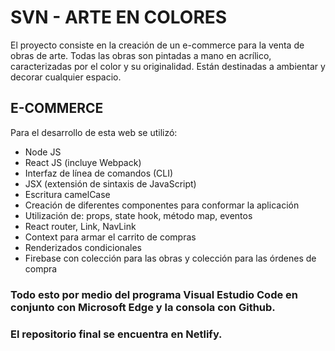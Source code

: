# SVN - ARTE EN COLORES
El proyecto consiste en la creación de un e-commerce para la venta de obras de arte.
Todas las obras son pintadas a mano en acrílico, caracterizadas por el color y su originalidad.
Están destinadas a ambientar y decorar cualquier espacio. 

## E-COMMERCE
Para el desarrollo de esta web se utilizó: 
- Node JS
- React  JS (incluye Webpack)
- Interfaz de línea de comandos (CLI)
- JSX (extensión de sintaxis de JavaScript)
- Escritura camelCase
- Creación de diferentes componentes para conformar la aplicación
- Utilización de: props, state hook, método map, eventos
- React router, Link, NavLink
- Context para armar el carrito de compras
- Renderizados condicionales 
- Firebase con colección para las obras y colección para las órdenes de compra

 ### Todo esto por medio del programa Visual Estudio Code en conjunto con Microsoft Edge y la consola con Github.

### El repositorio final se encuentra en Netlify.

